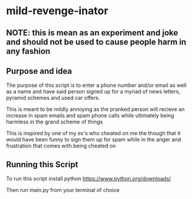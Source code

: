 # mild-revenge-inator

## NOTE: this is mean as an experiment and joke and should not be used to cause people harm in any fashion

## Purpose and idea

 The purpose of this script is to enter a phone number and/or email as well as a name and have said person signed up for a myriad of news letters, pyramid schemes and used car offers.

 This is meant to be mildly annoying as the pranked person will recieve an increase in spam emails and spam phone calls while ultimately being harmless in the grand scheme of things

 This is inspired by one of my ex's who cheated on me the though that it would have been funny to sign them up for spam while in the anger and frustration that comes with being cheated on


 ## Running this Script

 To run this script install python https://www.python.org/downloads/

 Then run main.py from your terminal of choice